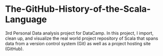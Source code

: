 # The-GitHub-History-of-the-Scala-Language
3rd Personal Data analysis project for DataCamp.
In this project, I import, clean up, and visualize the real world project repository of Scala that spans data from a version control system (Git) as well as a project hosting site (GitHub).
